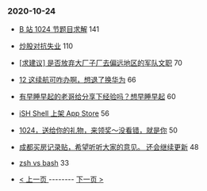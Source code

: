 ### 2020-10-24 
- [B 站 1024 节题目求解](https://www.v2ex.com/t/718084) 141
- [炒股对抗失业](https://www.v2ex.com/t/718051) 110
- [[求建议] 是否放弃大厂子厂去偏远地区的军队文职](https://www.v2ex.com/t/718074) 70
- [12 这续航可咋办啊，想退了换华为](https://www.v2ex.com/t/718186) 66
- [有早睡早起的老哥给分享下经验吗？想早睡早起](https://www.v2ex.com/t/718064) 60
- [iSH Shell 上架 App Store](https://www.v2ex.com/t/718077) 56
- [1024，送给你的礼物，来领奖～没看错，就是你](https://www.v2ex.com/t/718072) 50
- [成都买房记录贴，希望听听大家的意见。 还会继续更新](https://www.v2ex.com/t/718040) 48
- [zsh vs bash](https://www.v2ex.com/t/718204) 33 

- [ < 上一页 ](https://github.com/able8/v2ex-hot-record/blob/master/2020-10-23.md) -------- [ 下一页 > ](https://github.com/able8/v2ex-hot-record/blob/master/2020-10-25.md)